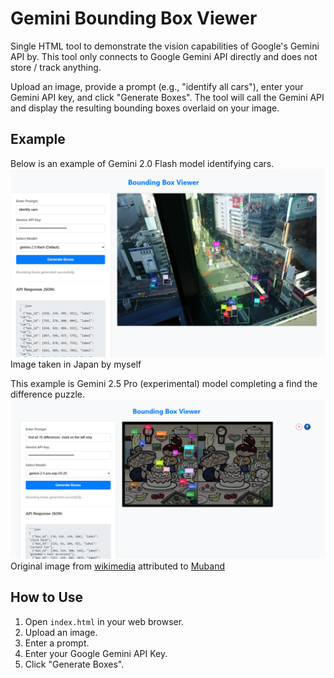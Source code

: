 # Gemini Bounding Box Viewer

Single HTML tool to demonstrate the vision capabilities of Google's Gemini API by. This tool only connects to Google Gemini API directly and does not store / track anything.

Upload an image, provide a prompt (e.g., "identify all cars"), enter your Gemini API key, and click "Generate Boxes". The tool will call the Gemini API and display the resulting bounding boxes overlaid on your image.

## Example

Below is an example of Gemini 2.0 Flash model identifying cars.
![Screenshot of the Bounding Box Viewer](docs/id_objects.png)
Image taken in Japan by myself

This example is Gemini 2.5 Pro (experimental) model completing a find the difference puzzle.
![Screenshot of the Bounding Box Viewer](docs/find_diff.png)
Original image from [wikimedia](https://commons.wikimedia.org/wiki/File:Spot_the_difference.png) attributed to [Muband](https://en.wikipedia.org/wiki/ja:User:Muband)


## How to Use
1.  Open `index.html` in your web browser.
2.  Upload an image.
3.  Enter a prompt.
4.  Enter your Google Gemini API Key.
5.  Click "Generate Boxes".